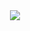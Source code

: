 <div id="header" align="center">
  <img src="https://media.giphy.com/media/VrHfgexBdXc3Y1z7OP/giphy.gif width="100"/>
</div>

